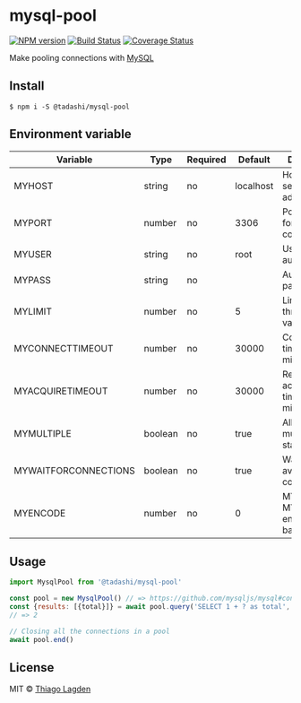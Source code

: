 # mysql-pool

[![NPM version][npm-img]][npm]
[![Build Status][ci-img]][ci]
[![Coverage Status][coveralls-img]][coveralls]

[npm-img]:         https://img.shields.io/npm/v/@tadashi/mysql-pool.svg
[npm]:             https://www.npmjs.com/package/@tadashi/mysql-pool
[ci-img]:          https://github.com/lagden/mysql-pool/actions/workflows/nodejs.yml/badge.svg
[ci]:              https://github.com/lagden/mysql-pool/actions/workflows/nodejs.yml
[coveralls-img]:   https://coveralls.io/repos/github/lagden/mysql-pool/badge.svg?branch=master
[coveralls]:       https://coveralls.io/github/lagden/mysql-pool?branch=master


Make pooling connections with [MySQL](https://github.com/mysqljs/mysql#pooling-connections)


## Install

```
$ npm i -S @tadashi/mysql-pool
```


## Environment variable

Variable             | Type    | Required   | Default       | Description
--------             | --------| -----------| --------------| ------------
MYHOST               | string  | no         | localhost     | Hostname or server address
MYPORT               | number  | no         | 3306          | Port number for the connection
MYUSER               | string  | no         | root          | User authentication
MYPASS               | string  | no         |               | Authentication password
MYLIMIT              | number  | no         | 5             | Limit or threshold value
MYCONNECTTIMEOUT     | number  | no         | 30000         | Connection timeout in milliseconds
MYACQUIRETIMEOUT     | number  | no         | 30000         | Resource acquisition timeout in milliseconds
MYMULTIPLE           | boolean | no         | true          | Allowing multiple statements
MYWAITFORCONNECTIONS | boolean | no         | true          | Waiting for available connections
MYENCODE             | number  | no         | 0             | MYUSER and MYPASS encoded in base64


## Usage

```js
import MysqlPool from '@tadashi/mysql-pool'

const pool = new MysqlPool() // => https://github.com/mysqljs/mysql#connection-options
const {results: [{total}]} = await pool.query('SELECT 1 + ? as total', [1])
// => 2

// Closing all the connections in a pool
await pool.end()
```


## License

MIT © [Thiago Lagden](https://github.com/lagden)
